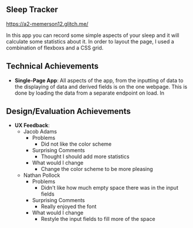 ## Sleep Tracker
https://a2-memerson12.glitch.me/

In this app you can record some simple aspects of your sleep and it will calculate some statistics about it. In order to
layout the page, I used a combination of flexboxs and a CSS grid.

## Technical Achievements

- **Single-Page App**: All aspects of the app, from the inputting of data to the displaying of data and derived fields
  is on the one webpage. This is done by loading the data from a separate endpoint on load. In

## Design/Evaluation Achievements

- **UX Feedback**:
    - Jacob Adams
        - Problems
            - Did not like the color scheme
        - Surprising Comments
            - Thought I should add more statistics
        - What would I change
            - Change the color scheme to be more pleasing
    - Nathan Pollock
        - Problems
            - Didn't like how much empty space there was in the input fields
        - Surprising Comments
            - Really enjoyed the font
        - What would I change
            - Restyle the input fields to fill more of the space
